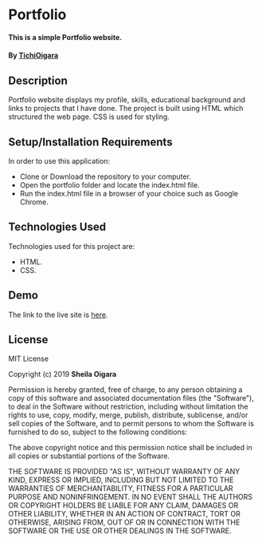 # Portfolio
#### This is a simple Portfolio website.
#### By [TichiOigara](https://github.com/TichiOigara)
## Description
Portfolio website displays my profile, skills, educational background and links to projects that I have done. The project is built using HTML which structured the web page. CSS is used for styling.
## Setup/Installation Requirements
In order to use this application:
* Clone or Download the repository to your computer.
* Open the portfolio folder and locate the index.html file.
* Run the index.html file in a browser of your choice such as Google Chrome.
## Technologies Used
Technologies used for this project are:
* HTML.
* CSS.
## Demo
The link to the live site is <a href="https://tichioigara.github.io/portfolio/" > here</a>.
## License

MIT License

Copyright (c)  2019 **Sheila Oigara**

Permission is hereby granted, free of charge, to any person obtaining a copy of this software and associated documentation files (the "Software"), to deal in the Software without restriction, including without limitation the rights to use, copy, modify, merge, publish, distribute, sublicense, and/or sell copies of the Software, and to permit persons to whom the Software is furnished to do so, subject to the following conditions:

The above copyright notice and this permission notice shall be included in all copies or substantial portions of the Software.

THE SOFTWARE IS PROVIDED "AS IS", WITHOUT WARRANTY OF ANY KIND, EXPRESS OR IMPLIED, INCLUDING BUT NOT LIMITED TO THE WARRANTIES OF MERCHANTABILITY, FITNESS FOR A PARTICULAR PURPOSE AND NONINFRINGEMENT. IN NO EVENT SHALL THE AUTHORS OR COPYRIGHT HOLDERS BE LIABLE FOR ANY CLAIM, DAMAGES OR OTHER LIABILITY, WHETHER IN AN ACTION OF CONTRACT, TORT OR OTHERWISE, ARISING FROM, OUT OF OR IN CONNECTION WITH THE SOFTWARE OR THE USE OR OTHER DEALINGS IN THE SOFTWARE.
